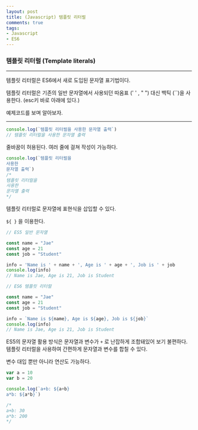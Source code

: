 ```yaml
---
layout: post
title: (Javascript) 템플릿 리터럴
comments: true
tags:
- Javascript
- ES6
---
```




### 템플릿 리터럴 (Template literals)

---



템플릿 리터럴은 ES6에서 새로 도입된 문자열 표기법이다.

템플릿 리터럴은 기존의 일반 문자열에서 사용되던 따옴표 (' ' , " ") 대신 백틱 (``)을 사용한다. (esc키 바로 아래에 있다.)



예제코드를 보며 알아보자.

---

```javascript
console.log(`템플릿 리터럴을 사용한 문자열 출력`)
// 템플릿 리터럴을 사용한 문자열 출력
```

줄바꿈이 허용된다. 여러 줄에 걸쳐 작성이 가능하다.

```javascript
console.log(`템플릿 리터럴을
사용한
문자열 출력`)
/*
템플릿 리터럴을
사용한
문자열 출력
*/
```



템플릿 리터럴로 문자열에 표현식을 삽입할 수 있다.

`${ }` 을 이용한다.

```javascript
// ES5 일반 문자열

const name = "Jae"
const age = 21
const job = "Student"

info = 'Name is ' + name + ', Age is ' + age + ', Job is ' + job
console.log(info)
// Name is Jae, Age is 21, Job is Student

// ES6 템플릿 리터럴

const name = "Jae"
const age = 21
const job = "Student"

info = `Name is ${name}, Age is ${age}, Job is ${job}`
console.log(info)
// Name is Jae, Age is 21, Job is Student
```

ES5의 문자열 활용 방식은 문자열과 변수가 `+` 로 난잡하게 조합돼있어 보기 불편하다. 템플릿 리터럴을 사용하여 간편하게 문자열과 변수를 합칠 수 있다.



변수 대입 뿐만 아니라 연산도 가능하다.

```javascript
var a = 10
var b = 20

console.log(`a+b: ${a+b}
a*b: ${a*b}`)

/*
a+b: 30
a*b: 200
*/
```


